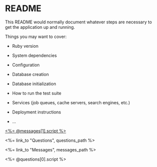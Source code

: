 # README

This README would normally document whatever steps are necessary to get the
application up and running.

Things you may want to cover:

* Ruby version

* System dependencies

* Configuration

* Database creation

* Database initialization

* How to run the test suite

* Services (job queues, cache servers, search engines, etc.)

* Deployment instructions

* ...

<a href="url"> <%= @messages[1].script %> </a>

<p> <%= link_to "Questions", questions_path %> </p>
<p> <%= link_to "Messages", messages_path %> </p>

<p> <%= @questions[0].script %> </p>
